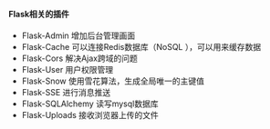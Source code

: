 #### Flask相关的插件

- Flask-Admin 增加后台管理画面
- Flask-Cache 可以连接Redis数据库（NoSQL ），可以用来缓存数据
- Flask-Cors 解决Ajax跨域的问题
- Flask-User 用户权限管理
- Flask-Snow 使用雪花算法，生成全局唯一的主键值
- Flask-SSE 进行消息推送
- Flask-SQLAlchemy 读写mysql数据库
- Flask-Uploads 接收浏览器上传的文件

